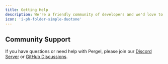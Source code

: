 ```yaml
---
title: Getting Help
description: We're a friendly community of developers and we'd love to help.
icon: 'i-ph-folder-simple-duotone'
---
```


## Community Support

If you have questions or need help with Pergel, please join our [Discord Server](https://chat.productdevbook.com) or [GitHub Discussions](https://github.com/oku-ui/pergel/discussions).